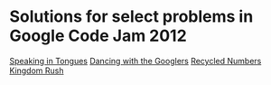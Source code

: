 Solutions for select problems in Google Code Jam 2012
=====================================================

[Speaking in Tongues](http://code.google.com/codejam/contest/1460488/dashboard#s=p0)
[Dancing with the Googlers](http://code.google.com/codejam/contest/1460488/dashboard#s=p1)
[Recycled Numbers](http://code.google.com/codejam/contest/1460488/dashboard#s=p2)
[Kingdom Rush](http://code.google.com/codejam/contest/1645485/dashboard#s=p1)
